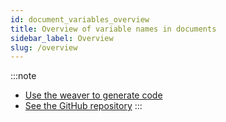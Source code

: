 ```yaml
---
id: document_variables_overview
title: Overview of variable names in documents
sidebar_label: Overview
slug: /overview
---
```


:::note
- [Use the weaver to generate code](https://apps-dev.suffolklitlab.org/run/assemblylinewizard/assembly_line/#/1&new_session=1)
- [See the GitHub repository](https://github.com/suffolkLITLab/docassemble-assemblylinewizard)
:::

